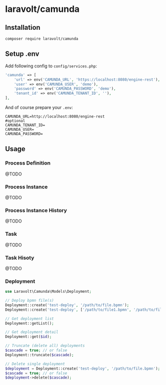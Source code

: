 
# laravolt/camunda

## Installation
`composer require laravolt/camunda`

## Setup .env
Add following config to `config/services.php`:
```php
'camunda' => [
    'url' => env('CAMUNDA_URL', 'https://localhost:8080/engine-rest'),
    'user' => env('CAMUNDA_USER', 'demo'),
    'password' => env('CAMUNDA_PASSWORD', 'demo'),
    'tenant_id' => env('CAMUNDA_TENANT_ID', ''),
],
```

And of course prepare your `.env`:
```
CAMUNDA_URL=http://localhost:8080/engine-rest
#optional
CAMUNDA_TENANT_ID=
CAMUNDA_USER=
CAMUNDA_PASSWORD=
```

## Usage

### Process Definition
@TODO

### Process Instance
@TODO

### Process Instance History
@TODO

### Task
@TODO

### Task Hisoty
@TODO

### Deployment
```php
use Laravolt\Camunda\Models\Deployment;

// Deploy bpmn file(s)
Deployment::create('test-deploy', '/path/to/file.bpmn');
Deployment::create('test-deploy', ['/path/to/file1.bpmn', '/path/to/file2.bpmn']);

// Get deployment list
Deployment::getList();

// Get deployment detail
Deployment::get($id);

// Truncate (delete all) deployments
$cascade = true; // or false
Deployment::truncate($cascade);

// Delete single deployment
$deployment = Deployment::create('test-deploy', '/path/to/file.bpmn');
$cascade = true; // or false
$deployment->delete($cascade);
```
